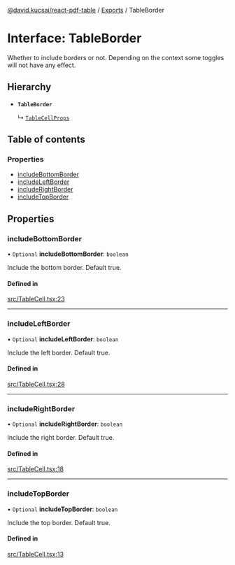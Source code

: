 [@david.kucsai/react-pdf-table](../README.md) / [Exports](../modules.md) / TableBorder

# Interface: TableBorder

Whether to include borders or not.
Depending on the context some toggles will not have any effect.

## Hierarchy

- **`TableBorder`**

  ↳ [`TableCellProps`](TableCellProps.md)

## Table of contents

### Properties

- [includeBottomBorder](TableBorder.md#includebottomborder)
- [includeLeftBorder](TableBorder.md#includeleftborder)
- [includeRightBorder](TableBorder.md#includerightborder)
- [includeTopBorder](TableBorder.md#includetopborder)

## Properties

### includeBottomBorder

• `Optional` **includeBottomBorder**: `boolean`

Include the bottom border. Default true.

#### Defined in

[src/TableCell.tsx:23](https://github.com/dmk99/react-pdf-table/blob/bebcafb/src/TableCell.tsx#L23)

___

### includeLeftBorder

• `Optional` **includeLeftBorder**: `boolean`

Include the left border. Default true.

#### Defined in

[src/TableCell.tsx:28](https://github.com/dmk99/react-pdf-table/blob/bebcafb/src/TableCell.tsx#L28)

___

### includeRightBorder

• `Optional` **includeRightBorder**: `boolean`

Include the right border. Default true.

#### Defined in

[src/TableCell.tsx:18](https://github.com/dmk99/react-pdf-table/blob/bebcafb/src/TableCell.tsx#L18)

___

### includeTopBorder

• `Optional` **includeTopBorder**: `boolean`

Include the top border. Default true.

#### Defined in

[src/TableCell.tsx:13](https://github.com/dmk99/react-pdf-table/blob/bebcafb/src/TableCell.tsx#L13)
